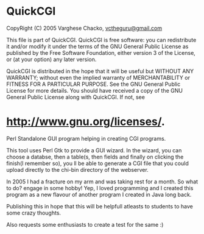 QuickCGI
========

CopyRight (C) 2005 Varghese Chacko, vctheguru@gmail.com

This file is part of QuickCGI.
QuickCGI is free software: you can redistribute it and/or modify it under the terms of the GNU General Public License as published by the Free Software Foundation, either version 3 of the License, or (at your option) any later version.

QuickCGI is distributed in the hope that it will be useful but WITHOUT ANY WARRANTY; without even the implied warranty of MERCHANTABILITY or FITNESS FOR A PARTICULAR PURPOSE.  See the GNU General Public License for more details. You should have received a copy of the GNU General Public License along with QuickCGI.  If not, see 

<http://www.gnu.org/licenses/>.
======================================================================


Perl Standalone GUI program helping in creating CGI programs.

This tool uses Perl Gtk to provide a GUI wizard. In the wizard, you can choose a databse, then a table(s, then fields and finally on clicking the finish(I remember so), you ll be able to generate a CGI file that you could upload directly to the chi-bin directory of the webserver. 

In 2005 I had a fracture on my arm and was taking rest for a month. So what to do? engage in some hobby! Yep, I loved programming and I created this program as a new flavour of another program I created in Java long back.

Publishing this in hope that this will be helpfull atleasts to students to have some crazy thoughts.


Also requests some enthusiasts to create a test for the same :)
